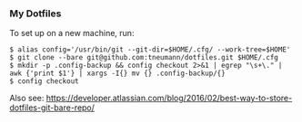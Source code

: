 ### My Dotfiles

To set up on a new machine, run:
```
$ alias config='/usr/bin/git --git-dir=$HOME/.cfg/ --work-tree=$HOME'
$ git clone --bare git@github.com:tneumann/dotfiles.git $HOME/.cfg
$ mkdir -p .config-backup && config checkout 2>&1 | egrep "\s+\." | awk {'print $1'} | xargs -I{} mv {} .config-backup/{}
$ config checkout
```

Also see: https://developer.atlassian.com/blog/2016/02/best-way-to-store-dotfiles-git-bare-repo/
